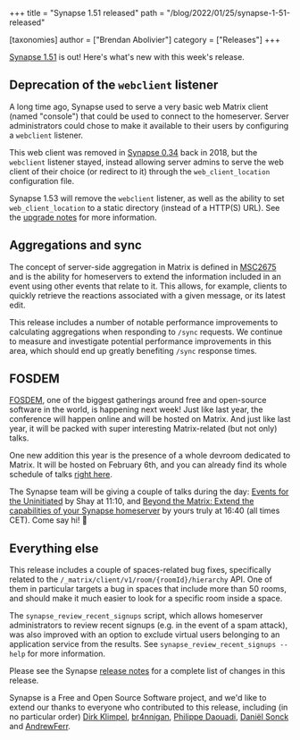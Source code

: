 +++
title = "Synapse 1.51 released"
path = "/blog/2022/01/25/synapse-1-51-released"

[taxonomies]
author = ["Brendan Abolivier"]
category = ["Releases"]
+++

[Synapse 1.51](https://github.com/matrix-org/synapse/releases/tag/v1.51.0) is out! Here's what's new with this week's release.


## Deprecation of the `webclient` listener

A long time ago, Synapse used to serve a very basic web Matrix client (named "console") that could be used to connect to the homeserver. Server administrators could chose to make it available to their users by configuring a `webclient` listener.

This web client was removed in [Synapse 0.34](https://github.com/matrix-org/synapse/releases/tag/v0.34.0) back in 2018, but the `webclient` listener stayed, instead allowing server admins to serve the web client of their choice (or redirect to it) through the `web_client_location` configuration file.

Synapse 1.53 will remove the `webclient` listener, as well as the ability to set `web_client_location` to a static directory (instead of a HTTP(S) URL). See the [upgrade notes](https://matrix-org.github.io/synapse/develop/upgrade#upgrading-to-v1510) for more information.


## Aggregations and sync

The concept of server-side aggregation in Matrix is defined in [MSC2675](https://github.com/matrix-org/matrix-doc/pull/2675) and is the ability for homeservers to extend the information included in an event using other events that relate to it. This allows, for example, clients to quickly retrieve the reactions associated with a given message, or its latest edit.

This release includes a number of notable performance improvements to calculating aggregations when responding to `/sync` requests. We continue to measure and investigate potential performance improvements in this area, which should end up greatly benefiting `/sync` response times.


## FOSDEM

[FOSDEM](https://fosdem.org), one of the biggest gatherings around free and open-source software in the world, is happening next week! Just like last year, the conference will happen online and will be hosted on Matrix. And just like last year, it will be packed with super interesting Matrix-related (but not only) talks.

One new addition this year is the presence of a whole devroom dedicated to Matrix. It will be hosted on February 6th, and you can already find its whole schedule of talks [right here](https://fosdem.org/2022/schedule/track/matrixorg_foundation_and_community/).

The Synapse team will be giving a couple of talks during the day: [Events for the Uninitiated](https://fosdem.org/2022/schedule/event/matrix_events_uninitiatied/) by Shay at 11:10, and [Beyond the Matrix: Extend the capabilities of your Synapse homeserver](https://fosdem.org/2022/schedule/event/matrix_extend_synapse/) by yours truly at 16:40 (all times CET). Come say hi! 🙂


## Everything else

This release includes a couple of spaces-related bug fixes, specifically related to the `/_matrix/client/v1/room/{roomId}/hierarchy` API. One of them in particular targets a bug in spaces that include more than 50 rooms, and should make it much easier to look for a specific room inside a space.

The `synapse_review_recent_signups` script, which allows homeserver administrators to review recent signups (e.g. in the event of a spam attack), was also improved with an option to exclude virtual users belonging to an application service from the results. See `synapse_review_recent_signups --help` for more information.

Please see the Synapse [release notes](https://github.com/matrix-org/synapse/blob/v1.51.0/CHANGES.md) for a complete list of changes in this release.

Synapse is a Free and Open Source Software project, and we'd like to extend our thanks to everyone who contributed to this release, including (in no particular order) [Dirk Klimpel](https://github.com/dklimpel), [br4nnigan](https://github.com/br4nnigan), [Philippe Daouadi](https://github.com/blastrock), [Daniël Sonck](https://github.com/dsonck92) and [AndrewFerr](https://github.com/AndrewFerr).

